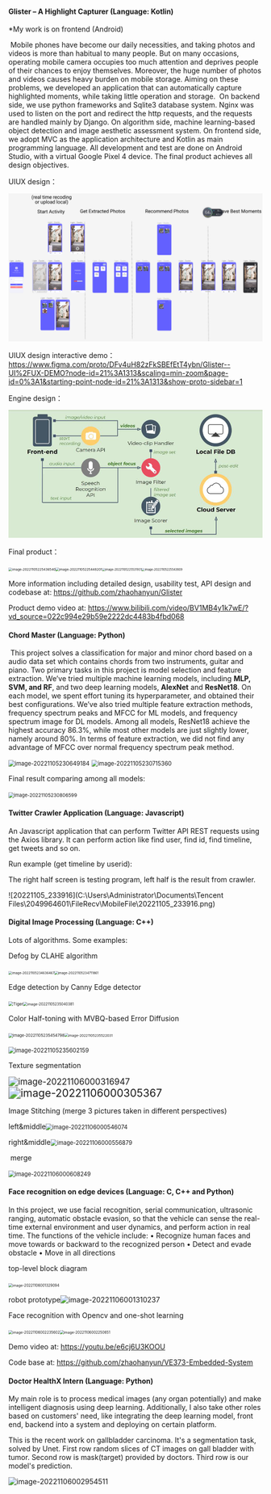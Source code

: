 #### Glister – A Highlight Capturer (Language: Kotlin)

*My work is on frontend (Android)

​	Mobile phones have become our daily necessities, and taking photos and videos is more than habitual to many people. But on many occasions, operating mobile camera occupies too much attention and deprives people of their chances to enjoy themselves. Moreover, the huge number of photos and videos causes heavy burden on mobile storage. Aiming on these problems, we developed an application that can automatically capture highlighted moments, while taking little operation and storage.
​	On backend side, we use python frameworks and Sqlite3 database system. Nginx was used to listen on the port and redirect the http requests, and the requests are handled mainly by Django. On algorithm side, machine learning-based object detection and image aesthetic assessment system. On frontend side, we adopt MVC as the application architecture and Kotlin as main programming language. All development and test are done on Android Studio, with a virtual Google Pixel 4 device. The final product achieves all design objectives.

UIUX design：

![image-20221105224850292](https://github.com/zhaohanyun/project-portfolio/blob/main/images/image-20221105224850292.png)

UIUX design interactive demo：https://www.figma.com/proto/DFv4uH82zFkSBEfEtT4ybn/Glister--UI%2FUX-DEMO?node-id=21%3A1313&scaling=min-zoom&page-id=0%3A1&starting-point-node-id=21%3A1313&show-proto-sidebar=1

Engine design：

![image-20221105225313122](https://github.com/zhaohanyun/project-portfolio/blob/main/images/image-20221105225313122.png)



Final product：

<img src="C:\Users\Administrator\AppData\Roaming\Typora\typora-user-images\image-20221105225436540.png" alt="image-20221105225436540" style="zoom:46%;" /><img src="C:\Users\Administrator\AppData\Roaming\Typora\typora-user-images\image-20221105225448201.png" alt="image-20221105225448201" style="zoom:46%;" /><img src="C:\Users\Administrator\AppData\Roaming\Typora\typora-user-images\image-20221105225531931.png" alt="image-20221105225531931" style="zoom: 40%;" /><img src="C:\Users\Administrator\AppData\Roaming\Typora\typora-user-images\image-20221105225543609.png" alt="image-20221105225543609" style="zoom: 40%;" />



More information including detailed design, usability test, API design and codebase at: https://github.com/zhaohanyun/Glister

Product demo video at: https://www.bilibili.com/video/BV1MB4y1k7wE/?vd_source=022c994e29b59e2222dc4483b4fbd068



#### Chord Master (Language: Python)

​	This project solves a classification for major and minor chord based on a audio data set which contains chords from two instruments, guitar and piano. Two primary tasks in this project is model selection and feature extraction. We’ve tried multiple machine learning models, including **MLP, SVM, and RF**, and two deep learning models, **AlexNet** and **ResNet18**. On each model, we spent effort tuning its hyperparameter, and obtained their best configurations. We’ve also tried multiple feature extraction methods, frequency spectrum peaks and MFCC for ML models, and frequency spectrum image for DL models. Among all models, ResNet18 achieve the highest accuracy 86.3%, while most other models are just slightly lower, namely around 80%. In terms of feature extraction, we did not find any advantage of MFCC over normal frequency spectrum peak method.

<img src="C:\Users\Administrator\AppData\Roaming\Typora\typora-user-images\image-20221105230649184.png" alt="image-20221105230649184" style="zoom: 80%;" />

<img src="C:\Users\Administrator\AppData\Roaming\Typora\typora-user-images\image-20221105230715360.png" alt="image-20221105230715360" style="zoom: 80%;" />

Final result comparing among all models:

<img src="C:\Users\Administrator\AppData\Roaming\Typora\typora-user-images\image-20221105230806599.png" alt="image-20221105230806599" style="zoom:67%;" />



#### Twitter Crawler Application (Language: Javascript)

An Javascript application that can perform Twitter API REST requests using the Axios library. It can perform action like find user, find id, find timeline, get tweets and so on.

Run example (get timeline by userid): 

The right half screen is testing program, left half is the result from crawler.

![20221105_233916](C:\Users\Administrator\Documents\Tencent Files\2049964601\FileRecv\MobileFile\20221105_233916.png)



#### Digital Image Processing (Language: C++)

Lots of algorithms. Some examples:

Defog by CLAHE algorithm

<img src="C:\Users\Administrator\AppData\Roaming\Typora\typora-user-images\image-20221105234636467.png" alt="image-20221105234636467" style="zoom:45%;" /><img src="C:\Users\Administrator\AppData\Roaming\Typora\typora-user-images\image-20221105234711861.png" alt="image-20221105234711861" style="zoom: 45%;" />



Edge detection by Canny Edge detector

<img src="C:\Users\Administrator\Desktop\EE569\assignments\HW2\HW2_images\Tiger.jpg" alt="Tiger" style="zoom: 58%;" /><img src="C:\Users\Administrator\AppData\Roaming\Typora\typora-user-images\image-20221105235040381.png" alt="image-20221105235040381" style="zoom:50%;" />



Color Half-toning with MVBQ-based Error Diffusion

<img src="C:\Users\Administrator\AppData\Roaming\Typora\typora-user-images\image-20221105235454798.png" alt="image-20221105235454798" style="zoom:55%;" /><img src="C:\Users\Administrator\AppData\Roaming\Typora\typora-user-images\image-20221105235522031.png" alt="image-20221105235522031" style="zoom:48%;" />

<img src="C:\Users\Administrator\AppData\Roaming\Typora\typora-user-images\image-20221105235602159.png" alt="image-20221105235602159" style="zoom: 80%;" />



Texture segmentation

<img src="C:\Users\Administrator\AppData\Roaming\Typora\typora-user-images\image-20221106000316947.png" alt="image-20221106000316947" style="zoom:120%;" /><img src="C:\Users\Administrator\AppData\Roaming\Typora\typora-user-images\image-20221106000305367.png" alt="image-20221106000305367" style="zoom:150%;" />



Image Stitching (merge 3 pictures taken in different perspectives)

​	left&middle<img src="C:\Users\Administrator\AppData\Roaming\Typora\typora-user-images\image-20221106000546074.png" alt="image-20221106000546074" style="zoom:80%;" />

​	right&middle<img src="C:\Users\Administrator\AppData\Roaming\Typora\typora-user-images\image-20221106000556879.png" alt="image-20221106000556879" style="zoom:80%;" />

​	merge

<img src="C:\Users\Administrator\AppData\Roaming\Typora\typora-user-images\image-20221106000608249.png" alt="image-20221106000608249" style="zoom:80%;" />



#### Face recognition on edge devices (Language: C, C++ and Python)

In this project, we use facial recognition, serial communication, ultrasonic
ranging, automatic obstacle evasion, so that the vehicle can sense the real-time
external environment and user dynamics, and perform action in real time. The
functions of the vehicle include:
• Recognize human faces and move towards or backward to the recognized
person
• Detect and evade obstacle
• Move in all directions

top-level block diagram

<img src="C:\Users\Administrator\AppData\Roaming\Typora\typora-user-images\image-20221106001329094.png" alt="image-20221106001329094" style="zoom: 50%;" />

robot prototype![image-20221106001310237](C:\Users\Administrator\AppData\Roaming\Typora\typora-user-images\image-20221106001310237.png)

Face recognition with Opencv and one-shot learning

<img src="C:\Users\Administrator\AppData\Roaming\Typora\typora-user-images\image-20221106002235602.png" alt="image-20221106002235602" style="zoom:50%;" /><img src="C:\Users\Administrator\AppData\Roaming\Typora\typora-user-images\image-20221106002250651.png" alt="image-20221106002250651" style="zoom:50%;" />

Demo video at: https://youtu.be/e6cj6U3KOOU

Code base at: https://github.com/zhaohanyun/VE373-Embedded-System



#### Doctor HealthX Intern (Language: Python)

My main role is to process medical images (any organ potentially) and make intelligent diagnosis using deep learning. Additionally, I also take other roles based on customers' need, like integrating the deep learning model, front end, backend into a system and deploying on certain platform.

This is the recent work on gallbladder carcinoma. It's a segmentation task, solved by Unet.  First row random slices of CT images on gall bladder with tumor. Second row is mask(target) provided by doctors. Third row is our model's prediction.

![image-20221106002954511](C:\Users\Administrator\AppData\Roaming\Typora\typora-user-images\image-20221106002954511.png)
